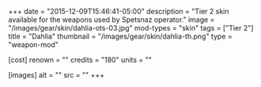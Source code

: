 +++
date = "2015-12-09T15:46:41-05:00"
description = "Tier 2 skin available for the weapons used by Spetsnaz operator."
image = "/images/gear/skin/dahlia-ots-03.jpg"
mod-types = "skin"
tags = ["Tier 2"]
title = "Dahlia"
thumbnail = "/images/gear/skin/dahlia-th.png"
type = "weapon-mod"

[cost]
  renown = ""
  credits = "180"
  units = ""

[images]
  alt = ""
  src = ""
+++
